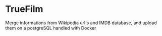 # TrueFilm
Merge informations from Wikipedia url's and IMDB database, and upload them on a postgreSQL handled with Docker
